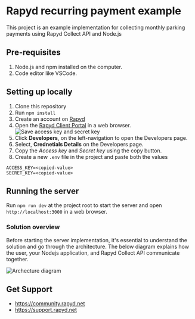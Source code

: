 # Rapyd recurring payment example

This project is an example implementation for collecting monthly parking payments using Rapyd Collect API and Node.js

## Pre-requisites

1. Node.js and npm installed on the computer.
2. Code editor like VSCode.

## Setting up locally

1. Clone this repository
2. Run `npm install`
3. Create an account on [Rapyd](https://rapyd.net)
4. Open the [Rapyd Client Portal](https://dashboard.rapyd.net) in a web browser.
   ![Save access key and secret key](https://i.imgur.com/hj2e3MY.png)
5. Click **Developers**, on the left-navigation to open the Developers page.
6. Select, **Crednetials Details** on the Developers page.
7. Copy the _Access key_ and _Secret key_ using the copy button.
8. Create a new `.env` file in the project and paste both the values

```env
ACCESS_KEY=<copied-value>
SECRET_KEY=<copied-value>
```

## Running the server

Run `npm run dev` at the project root to start the server and open `http://localhost:3000` in a web browser.

### Solution overview

Before starting the server implementation, it's essential to understand the solution and go through the architecture. The below diagram explains how the user, your Nodejs application, and Rapyd Collect API communicate together.

![Archecture diagram](https://i.imgur.com/VbwKue1.png)

## Get Support

- https://community.rapyd.net
- https://support.rapyd.net
